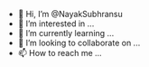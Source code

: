 - 👋 Hi, I’m @NayakSubhransu
- 👀 I’m interested in ...
- 🌱 I’m currently learning ...
- 💞️ I’m looking to collaborate on ...
- 📫 How to reach me ...

<!---
NayakSubhransu/NayakSubhransu is a ✨ special ✨ repository because its `README.md` (this file) appears on your GitHub profile.
You can click the Preview link to take a look at your changes.
--->
